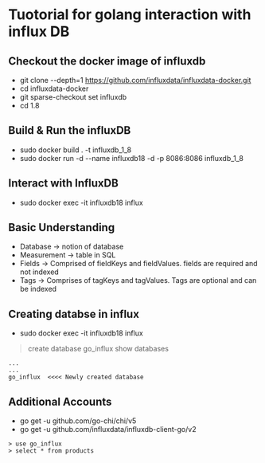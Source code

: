 # Tuotorial for golang interaction with influx DB

## Checkout the docker image of influxdb
- git clone --depth=1 https://github.com/influxdata/influxdata-docker.git
- cd influxdata-docker
- git sparse-checkout set influxdb
- cd 1.8


## Build & Run the influxDB
- sudo docker build . -t influxdb_1_8
- sudo docker run -d --name influxdb18 -d -p 8086:8086 influxdb_1_8

## Interact with InfluxDB
- sudo docker exec -it influxdb18 influx


## Basic Understanding
- Database -> notion of database
- Measurement -> table in SQL
- Fields -> Comprised of fieldKeys and fieldValues. fields are required and not indexed
- Tags -> Comprises of tagKeys and tagValues. Tags are optional and can be indexed


## Creating databse in influx
- sudo docker exec -it influxdb18 influx
> create database go_influx
> show databases
```
...
...
go_influx  <<<< Newly created database
```

## Additional Accounts
* go get -u github.com/go-chi/chi/v5
* go get -u github.com/influxdata/influxdb-client-go/v2
```
> use go_influx
> select * from products
```
